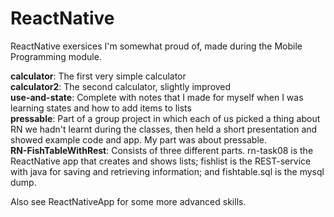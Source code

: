 # ReactNative

ReactNative exersices I'm somewhat proud of, made during the Mobile Programming module.
<p>
<b>calculator</b>: The first very simple calculator <br />
<b>calculator2</b>: The second calculator, slightly improved <br />
<b>use-and-state</b>: Complete with notes that I made for myself when I was learning states and how to add items to lists <br />
<b>pressable</b>: Part of a group project in which each of us picked a thing about RN we hadn't learnt during the classes, then held a short presentation and showed example code and app. My part was about pressable.<br />
<b>RN-FishTableWithRest</b>: Consists of three different parts. rn-task08 is the ReactNative app that creates and shows lists; fishlist is the REST-service with java for saving and retrieving information; and fishtable.sql is the mysql dump.</p>

<p>Also see ReactNativeApp for some more advanced skills.</p>
